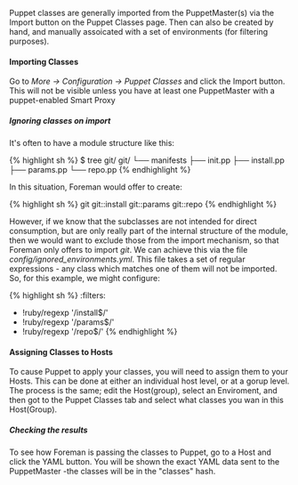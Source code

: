 
Puppet classes are generally imported from the PuppetMaster(s) via the Import button on the Puppet Classes page. Then can also be created by hand, and manually assoicated with a set of environments (for filtering purposes).

#### Importing Classes

Go to *More -> Configuration -> Puppet Classes* and click the Import button. This will not be visible unless you have at least one PuppetMaster with a puppet-enabled Smart Proxy

##### Ignoring classes on import

It's often to have a module structure like this:


{% highlight sh %}
$ tree git/
git/
└── manifests
    ├── init.pp
    ├── install.pp
    ├── params.pp
    └── repo.pp
{% endhighlight %}

In this situation, Foreman would offer to create:

{% highlight sh %}
git
git::install
git::params
git::repo
{% endhighlight %}

However, if we know that the subclasses are not intended for direct consumption, but are only really part of the internal structure of the module, then we would want to exclude those from the import mechanism, so that Foreman only offers to import *git*. We can achieve this via the file *config/ignored_environments.yml*. This file takes a set of regular expressions - any class which matches one of them will not be imported. So, for this example, we might configure:

{% highlight sh %}
:filters:
  - !ruby/regexp '/install$/'
  - !ruby/regexp '/params$/'
  - !ruby/regexp '/repo$/'
{% endhighlight %}

#### Assigning Classes to Hosts

To cause Puppet to apply your classes, you will need to assign them to your Hosts. This can be done at either an individual host level, or at a gorup level. The process is the same; edit the Host(group), select an Enviroment, and then got to the Puppet Classes tab and select what classes you wan in this Host(Group).

##### Checking the results

To see how Foreman is passing the classes to Puppet, go to a Host and click the YAML button. You will be shown the exact YAML data sent to the PuppetMaster -the classes will be in the "classes" hash.
